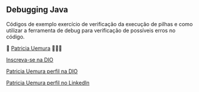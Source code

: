 ## Debugging Java
Códigos de exemplo exercício de verificação da execução de pilhas e como utilizar a ferramenta de debug para verificação de possíveis erros no código.

🧡 [Patricia Uemura](https://github.com/patriciauemura) 👩🏻‍💻

[Inscreva-se na DIO](https://dio.me/sign-up?ref=J71VGBCTSQ)

[Patricia Uemura perfil na DIO](https://web.dio.me/users/patriciauemura53?tab=achievements)

[Patricia Uemura perfil no LinkedIn](https://linkedin.com/in/patriciauemura53)